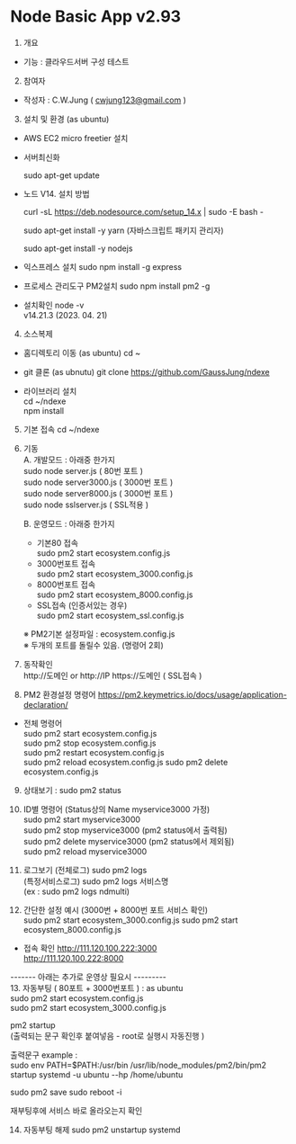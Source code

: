 ﻿# Node Basic App v2.93
 
1. 개요 
- 기능 :  클라우드서버 구성 테스트  

2. 참여자  
- 작성자 : C.W.Jung ( cwjung123@gmail.com )

3. 설치 및 환경 (as ubuntu) 

- AWS EC2 micro freetier 설치   

- 서버최신화   

  sudo apt-get update

- 노드 V14. 설치 방법 

  curl -sL https://deb.nodesource.com/setup_14.x | sudo -E bash -  

  sudo  apt-get install -y yarn   (자바스크립트 패키지 관리자)

  sudo  apt-get install -y nodejs  

- 익스프레스 설치
sudo npm install -g express
 
- 프로세스 관리도구 PM2설치 
sudo npm install pm2 -g
 
- 설치확인
 node -v    
v14.21.3 (2023. 04. 21)  

 
4. 소스복제 
- 홈디렉토리 이동 (as ubuntu)
cd ~
- git 클론 (as ubnutu)
git clone https://github.com/GaussJung/ndexe 

- 라이브러리 설치     
cd ~/ndexe    
npm install      
 
5. 기본 접속 
  cd ~/ndexe

6. 기동      
    A. 개발모드  : 아래중 한가지    
      sudo node server.js ( 80번 포트 )   
      sudo node server3000.js ( 3000번 포트 )   
      sudo node server8000.js ( 3000번 포트 )   
      sudo node sslserver.js  ( SSL적용 )   

    B. 운영모드  : 아래중 한가지 
    - 기본80 접속  
      sudo pm2 start ecosystem.config.js   
    - 3000번포트 접속     
      sudo pm2 start ecosystem_3000.config.js   
    - 8000번포트 접속     
      sudo pm2 start ecosystem_8000.config.js 
    - SSL접속 (인증서있는 경우)   
      sudo pm2 start ecosystem_ssl.config.js   

    ※ PM2기본 설정파일 :  ecosystem.config.js   
    ※ 두개의 포트를 돌릴수 있음. (명령어 2회)   

7. 동작확인     
http://도메인  or http://IP 
https://도메인 ( SSL접속 )

8. PM2 환경설정 명령어 
https://pm2.keymetrics.io/docs/usage/application-declaration/

- 전체 명령어    
  sudo pm2 start ecosystem.config.js      
  sudo pm2 stop ecosystem.config.js   
  sudo pm2 restart ecosystem.config.js  
  sudo pm2 reload ecosystem.config.js 
  sudo pm2 delete ecosystem.config.js   

9. 상태보기 : sudo pm2 status 

10. ID별 명령어 (Status상의 Name myservice3000 가정)   
  sudo pm2 start myservice3000      
  sudo pm2 stop myservice3000 (pm2 status에서 출력됨)   
  sudo pm2 delete myservice3000  (pm2 status에서 제외됨)  
  sudo pm2 reload myservice3000 
    
11.  로그보기
  (전체로그) sudo pm2 logs    
  (특정서비스로그) sudo pm2 logs 서비스명     
  (ex : sudo pm2 logs ndmulti)    

12. 간단한 설정 예시 (3000번 + 8000번 포트 서비스 확인)   
  sudo pm2 start ecosystem_3000.config.js 
  sudo pm2 start ecosystem_8000.config.js 

- 접속 확인 
  http://111.120.100.222:3000   
  http://111.120.100.222:8000   

------- 아래는 추가로 운영상 필요시 ---------    
13. 자동부팅 ( 80포트 + 3000번포트 )
: as ubuntu    
  sudo pm2 start ecosystem.config.js     
  sudo pm2 start ecosystem_3000.config.js     
 
  pm2 startup     
  (출력되는 문구 확인후 붙여넣음 - root로 실행시 자동진행 )   

  출력문구 example :    
  sudo env PATH=$PATH:/usr/bin /usr/lib/node_modules/pm2/bin/pm2 startup systemd -u ubuntu --hp /home/ubuntu

  sudo pm2 save
  sudo reboot -i 

  재부팅후에 서비스 바로 올라오는지 확인   

14. 자동부팅 해제 
  sudo pm2 unstartup systemd
 